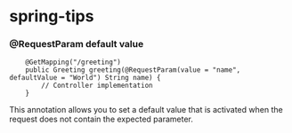 # spring-tips

### @RequestParam default value
```
    @GetMapping("/greeting")
    public Greeting greeting(@RequestParam(value = "name", defaultValue = "World") String name) {
        // Controller implementation
    }
```
This annotation allows you to set a default value that is activated when the request does not contain the expected parameter.
